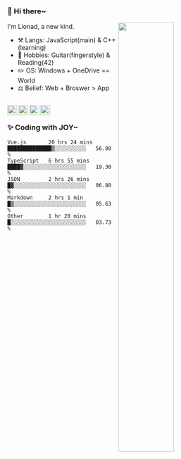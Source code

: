### 👋 Hi there~

[<img align="right" width="50%" src="https://github-readme-stats.vercel.app/api?username=Lionad-Morotar&show_icons=true">](https://metrics.lecoq.io/Lionad-Morotar?template=classic)

I'm Lionad, a new kind.

- ⚒️ Langs: JavaScript(main) & C++(learning)
- 🎨 Hobbies: Guitar(fingerstyle) & Reading(42)
- ✏️ OS: Windows + OneDrive == World
- ⚖️ Belief: Web + Broswer > App

<br />

<a href="https://www.lionad.art">
  <img align="left" alt="lionad-art" width="22px" src="https://cdn.jsdelivr.net/npm/simple-icons@3.1.0/icons/wordpress.svg" />
</a>
<a href="#1806234223">
  <img align="left" alt="1806234223" width="22px" src="https://cdn.jsdelivr.net/npm/simple-icons@3.1.0/icons/tencentqq.svg" />
</a>
<a href="https://www.zhihu.com/people/Lionad">
  <img align="left" alt="132yse" width="22px" src="https://cdn.jsdelivr.net/npm/simple-icons@3.1.0/icons/zhihu.svg" />
</a>
<a href="https://github.com/Lionad-Morotar">
  <img align="left" alt="yisar" width="22px" src="https://cdn.jsdelivr.net/npm/simple-icons@3.1.0/icons/github.svg" />
</a>

<br />

### ✨ Coding with JOY~

<!--START_SECTION:waka-->

```text
Vue.js       20 hrs 24 mins  ██████████████▒░░░░░░░░░░   56.80 %
TypeScript   6 hrs 55 mins   ████▓░░░░░░░░░░░░░░░░░░░░   19.30 %
JSON         2 hrs 26 mins   █▓░░░░░░░░░░░░░░░░░░░░░░░   06.80 %
Markdown     2 hrs 1 min     █▒░░░░░░░░░░░░░░░░░░░░░░░   05.63 %
Other        1 hr 20 mins    █░░░░░░░░░░░░░░░░░░░░░░░░   03.73 %
```

<!--END_SECTION:waka-->
